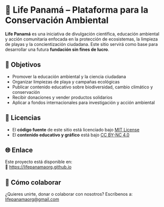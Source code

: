 # 🌿 Life Panamá – Plataforma para la Conservación Ambiental

**Life Panamá** es una iniciativa de divulgación científica, educación ambiental y acción comunitaria enfocada en la protección de ecosistemas, la limpieza de playas y la concientización ciudadana. Este sitio servirá como base para desarrollar una futura **fundación sin fines de lucro**.

## 🎯 Objetivos

- Promover la educación ambiental y la ciencia ciudadana
- Organizar limpiezas de playa y campañas ecológicas
- Publicar contenido educativo sobre biodiversidad, cambio climático y conservación
- Recibir donaciones y vender productos solidarios
- Aplicar a fondos internacionales para investigación y acción ambiental

## 📄 Licencias

- El **código fuente** de este sitio está licenciado bajo [MIT License](LICENSE)
- El **contenido educativo y gráfico** está bajo [CC BY-NC 4.0](LICENSE-CONTENT.md)

## 🌐 Enlace

Este proyecto está disponible en:  
📍 https://lifepanamaorg.github.io

## 🤝 Cómo colaborar

¿Quieres unirte, donar o colaborar con nosotros? 
Escríbenos a: lifepanamaorg@gmail.com


